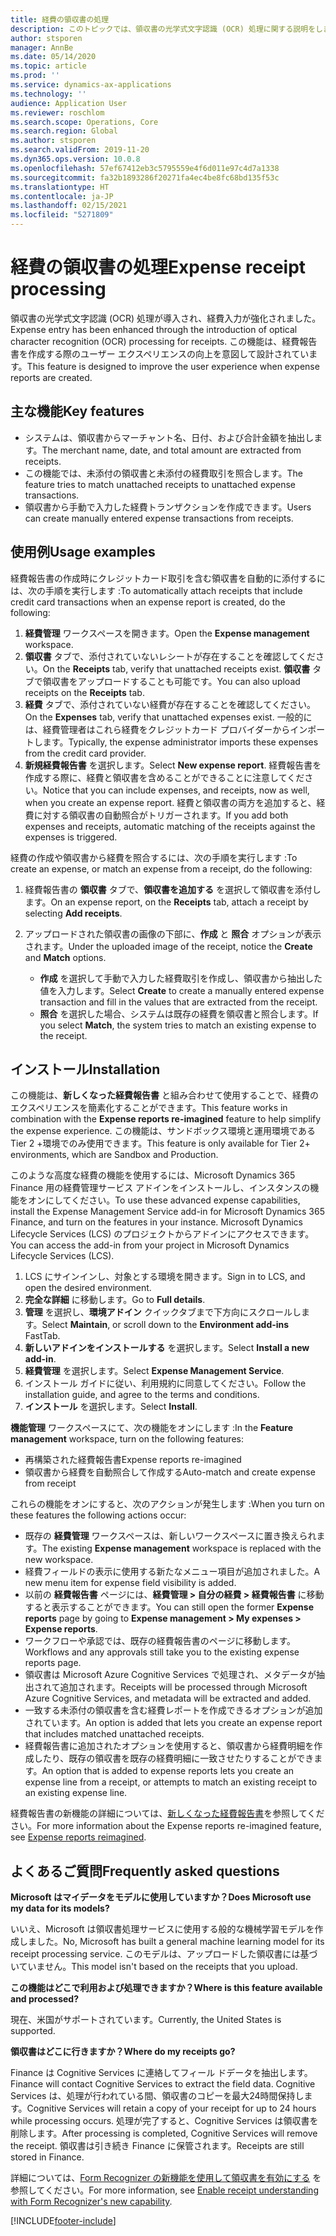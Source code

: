 ```yaml
---
title: 経費の領収書の処理
description: このトピックでは、領収書の光学式文字認識 (OCR) 処理に関する説明をします。 この機能は、Microsoft Dynamics 365 Finance で経費報告書を作成する際のユーザー エクスペリエンスの向上を意図して設計されています。
author: stsporen
manager: AnnBe
ms.date: 05/14/2020
ms.topic: article
ms.prod: ''
ms.service: dynamics-ax-applications
ms.technology: ''
audience: Application User
ms.reviewer: roschlom
ms.search.scope: Operations, Core
ms.search.region: Global
ms.author: stsporen
ms.search.validFrom: 2019-11-20
ms.dyn365.ops.version: 10.0.8
ms.openlocfilehash: 57ef67412eb3c5795559e4f6d011e97c4d7a1338
ms.sourcegitcommit: fa32b1893286f20271fa4ec4be8fc68bd135f53c
ms.translationtype: HT
ms.contentlocale: ja-JP
ms.lasthandoff: 02/15/2021
ms.locfileid: "5271809"
---
```

# <a name="expense-receipt-processing"></a><span data-ttu-id="98a0b-104">経費の領収書の処理</span><span class="sxs-lookup"><span data-stu-id="98a0b-104">Expense receipt processing</span></span>

<span data-ttu-id="98a0b-105">領収書の光学式文字認識 (OCR) 処理が導入され、経費入力が強化されました。</span><span class="sxs-lookup"><span data-stu-id="98a0b-105">Expense entry has been enhanced through the introduction of optical character recognition (OCR) processing for receipts.</span></span> <span data-ttu-id="98a0b-106">この機能は、経費報告書を作成する際のユーザー エクスペリエンスの向上を意図して設計されています。</span><span class="sxs-lookup"><span data-stu-id="98a0b-106">This feature is designed to improve the user experience when expense reports are created.</span></span>

## <a name="key-features"></a><span data-ttu-id="98a0b-107">主な機能</span><span class="sxs-lookup"><span data-stu-id="98a0b-107">Key features</span></span>

- <span data-ttu-id="98a0b-108">システムは、領収書からマーチャント名、日付、および合計金額を抽出します。</span><span class="sxs-lookup"><span data-stu-id="98a0b-108">The merchant name, date, and total amount are extracted from receipts.</span></span>
- <span data-ttu-id="98a0b-109">この機能では、未添付の領収書と未添付の経費取引を照合します。</span><span class="sxs-lookup"><span data-stu-id="98a0b-109">The feature tries to match unattached receipts to unattached expense transactions.</span></span>
- <span data-ttu-id="98a0b-110">領収書から手動で入力した経費トランザクションを作成できます。</span><span class="sxs-lookup"><span data-stu-id="98a0b-110">Users can create manually entered expense transactions from receipts.</span></span>

## <a name="usage-examples"></a><span data-ttu-id="98a0b-111">使用例</span><span class="sxs-lookup"><span data-stu-id="98a0b-111">Usage examples</span></span>

<span data-ttu-id="98a0b-112">経費報告書の作成時にクレジットカード取引を含む領収書を自動的に添付するには、次の手順を実行します :</span><span class="sxs-lookup"><span data-stu-id="98a0b-112">To automatically attach receipts that include credit card transactions when an expense report is created, do the following:</span></span>

  1. <span data-ttu-id="98a0b-113">**経費管理** ワークスペースを開きます。</span><span class="sxs-lookup"><span data-stu-id="98a0b-113">Open the **Expense management** workspace.</span></span>
  2. <span data-ttu-id="98a0b-114">**領収書** タブで、添付されていないレシートが存在することを確認してください。</span><span class="sxs-lookup"><span data-stu-id="98a0b-114">On the **Receipts** tab, verify that unattached receipts exist.</span></span> <span data-ttu-id="98a0b-115">**領収書** タブで領収書をアップロードすることも可能です。</span><span class="sxs-lookup"><span data-stu-id="98a0b-115">You can also upload receipts on the **Receipts** tab.</span></span>
  3. <span data-ttu-id="98a0b-116">**経費** タブで、添付されていない経費が存在することを確認してください。</span><span class="sxs-lookup"><span data-stu-id="98a0b-116">On the **Expenses** tab, verify that unattached expenses exist.</span></span> <span data-ttu-id="98a0b-117">一般的には、経費管理者はこれら経費をクレジットカード プロバイダーからインポートします。</span><span class="sxs-lookup"><span data-stu-id="98a0b-117">Typically, the expense administrator imports these expenses from the credit card provider.</span></span>
  4. <span data-ttu-id="98a0b-118">**新規経費報告書** を選択します。</span><span class="sxs-lookup"><span data-stu-id="98a0b-118">Select **New expense report**.</span></span> <span data-ttu-id="98a0b-119">経費報告書を作成する際に、経費と領収書を含めることができることに注意してください。</span><span class="sxs-lookup"><span data-stu-id="98a0b-119">Notice that you can include expenses, and receipts, now as well, when you create an expense report.</span></span> <span data-ttu-id="98a0b-120">経費と領収書の両方を追加すると、経費に対する領収書の自動照合がトリガーされます。</span><span class="sxs-lookup"><span data-stu-id="98a0b-120">If you add both expenses and receipts, automatic matching of the receipts against the expenses is triggered.</span></span>

<span data-ttu-id="98a0b-121">経費の作成や領収書から経費を照合するには、次の手順を実行します :</span><span class="sxs-lookup"><span data-stu-id="98a0b-121">To create an expense, or match an expense from a receipt, do the following:</span></span>

  1. <span data-ttu-id="98a0b-122">経費報告書の **領収書** タブで、**領収書を追加する** を選択して領収書を添付します。</span><span class="sxs-lookup"><span data-stu-id="98a0b-122">On an expense report, on the **Receipts** tab, attach a receipt by selecting **Add receipts**.</span></span>
  2. <span data-ttu-id="98a0b-123">アップロードされた領収書の画像の下部に、**作成** と **照合** オプションが表示されます。</span><span class="sxs-lookup"><span data-stu-id="98a0b-123">Under the uploaded image of the receipt, notice the **Create** and **Match** options.</span></span>

      - <span data-ttu-id="98a0b-124">**作成** を選択して手動で入力した経費取引を作成し、領収書から抽出した値を入力します。</span><span class="sxs-lookup"><span data-stu-id="98a0b-124">Select **Create** to create a manually entered expense transaction and fill in the values that are extracted from the receipt.</span></span>
      - <span data-ttu-id="98a0b-125">**照合** を選択した場合、システムは既存の経費を領収書と照合します。</span><span class="sxs-lookup"><span data-stu-id="98a0b-125">If you select **Match**, the system tries to match an existing expense to the receipt.</span></span>

## <a name="installation"></a><span data-ttu-id="98a0b-126">インストール</span><span class="sxs-lookup"><span data-stu-id="98a0b-126">Installation</span></span>

<span data-ttu-id="98a0b-127">この機能は、**新しくなった経費報告書** と組み合わせて使用することで、経費のエクスペリエンスを簡素化することができます。</span><span class="sxs-lookup"><span data-stu-id="98a0b-127">This feature works in combination with the **Expense reports re-imagined** feature to help simplify the expense experience.</span></span> <span data-ttu-id="98a0b-128">この機能は、サンドボックス環境と運用環境である Tier 2 +環境でのみ使用できます。</span><span class="sxs-lookup"><span data-stu-id="98a0b-128">This feature is only available for Tier 2+ environments, which are Sandbox and Production.</span></span>

<span data-ttu-id="98a0b-129">このような高度な経費の機能を使用するには、Microsoft Dynamics 365 Finance 用の経費管理サービス アドインをインストールし、インスタンスの機能をオンにしてください。</span><span class="sxs-lookup"><span data-stu-id="98a0b-129">To use these advanced expense capabilities, install the Expense Management Service add-in for Microsoft Dynamics 365 Finance, and turn on the features in your instance.</span></span> <span data-ttu-id="98a0b-130">Microsoft Dynamics Lifecycle Services (LCS) のプロジェクトからアドインにアクセスできます。</span><span class="sxs-lookup"><span data-stu-id="98a0b-130">You can access the add-in from your project in Microsoft Dynamics Lifecycle Services (LCS).</span></span>

1. <span data-ttu-id="98a0b-131">LCS にサインインし、対象とする環境を開きます。</span><span class="sxs-lookup"><span data-stu-id="98a0b-131">Sign in to LCS, and open the desired environment.</span></span>
2. <span data-ttu-id="98a0b-132">**完全な詳細** に移動します。</span><span class="sxs-lookup"><span data-stu-id="98a0b-132">Go to **Full details**.</span></span>
3. <span data-ttu-id="98a0b-133">**管理** を選択し、**環境アドイン** クイックタブまで下方向にスクロールします。</span><span class="sxs-lookup"><span data-stu-id="98a0b-133">Select **Maintain**, or scroll down to the **Environment add-ins** FastTab.</span></span>
4. <span data-ttu-id="98a0b-134">**新しいアドインをインストールする** を選択します。</span><span class="sxs-lookup"><span data-stu-id="98a0b-134">Select **Install a new add-in**.</span></span>
5. <span data-ttu-id="98a0b-135">**経費管理** を選択します。</span><span class="sxs-lookup"><span data-stu-id="98a0b-135">Select **Expense Management Service**.</span></span>
6. <span data-ttu-id="98a0b-136">インストール ガイドに従い、利用規約に同意してください。</span><span class="sxs-lookup"><span data-stu-id="98a0b-136">Follow the installation guide, and agree to the terms and conditions.</span></span>
7. <span data-ttu-id="98a0b-137">**インストール** を選択します。</span><span class="sxs-lookup"><span data-stu-id="98a0b-137">Select **Install**.</span></span>

<span data-ttu-id="98a0b-138">**機能管理** ワークスペースにて、次の機能をオンにします :</span><span class="sxs-lookup"><span data-stu-id="98a0b-138">In the **Feature management** workspace, turn on the following features:</span></span>

- <span data-ttu-id="98a0b-139">再構築された経費報告書</span><span class="sxs-lookup"><span data-stu-id="98a0b-139">Expense reports re-imagined</span></span>
- <span data-ttu-id="98a0b-140">領収書から経費を自動照合して作成する</span><span class="sxs-lookup"><span data-stu-id="98a0b-140">Auto-match and create expense from receipt</span></span>

<span data-ttu-id="98a0b-141">これらの機能をオンにすると、次のアクションが発生します :</span><span class="sxs-lookup"><span data-stu-id="98a0b-141">When you turn on these features the following actions occur:</span></span>

- <span data-ttu-id="98a0b-142">既存の **経費管理** ワークスペースは、新しいワークスペースに置き換えられます。</span><span class="sxs-lookup"><span data-stu-id="98a0b-142">The existing **Expense management** workspace is replaced with the new workspace.</span></span>
- <span data-ttu-id="98a0b-143">経費フィールドの表示に使用する新たなメニュー項目が追加されました。</span><span class="sxs-lookup"><span data-stu-id="98a0b-143">A new menu item for expense field visibility is added.</span></span>
- <span data-ttu-id="98a0b-144">以前の **経費報告書** ページには、**経費管理 > 自分の経費 > 経費報告書** に移動すると表示することができます。</span><span class="sxs-lookup"><span data-stu-id="98a0b-144">You can still open the former **Expense reports** page by going to **Expense management > My expenses > Expense reports**.</span></span>
- <span data-ttu-id="98a0b-145">ワークフローや承認では、既存の経費報告書のページに移動します。</span><span class="sxs-lookup"><span data-stu-id="98a0b-145">Workflows and any approvals still take you to the existing expense reports page.</span></span>
- <span data-ttu-id="98a0b-146">領収書は Microsoft Azure Cognitive Services で処理され、メタデータが抽出されて追加されます。</span><span class="sxs-lookup"><span data-stu-id="98a0b-146">Receipts will be processed through Microsoft Azure Cognitive Services, and metadata will be extracted and added.</span></span>
- <span data-ttu-id="98a0b-147">一致する未添付の領収書を含む経費レポートを作成できるオプションが追加されています。</span><span class="sxs-lookup"><span data-stu-id="98a0b-147">An option is added that lets you create an expense report that includes matched unattached receipts.</span></span>
- <span data-ttu-id="98a0b-148">経費報告書に追加されたオプションを使用すると、領収書から経費明細を作成したり、既存の領収書を既存の経費明細に一致させたりすることができます。</span><span class="sxs-lookup"><span data-stu-id="98a0b-148">An option that is added to expense reports lets you create an expense line from a receipt, or attempts to match an existing receipt to an existing expense line.</span></span>

<span data-ttu-id="98a0b-149">経費報告書の新機能の詳細については、[新しくなった経費報告書](ExpenseWorkspaceNew.md)を参照してください。</span><span class="sxs-lookup"><span data-stu-id="98a0b-149">For more information about the Expense reports re-imagined feature, see [Expense reports reimagined](ExpenseWorkspaceNew.md).</span></span>

## <a name="frequently-asked-questions"></a><span data-ttu-id="98a0b-150">よくあるご質問</span><span class="sxs-lookup"><span data-stu-id="98a0b-150">Frequently asked questions</span></span>

<span data-ttu-id="98a0b-151">**Microsoft はマイデータをモデルに使用していますか？**</span><span class="sxs-lookup"><span data-stu-id="98a0b-151">**Does Microsoft use my data for its models?**</span></span>

<span data-ttu-id="98a0b-152">いいえ、Microsoft は領収書処理サービスに使用する般的な機械学習モデルを作成しました。</span><span class="sxs-lookup"><span data-stu-id="98a0b-152">No, Microsoft has built a general machine learning model for its receipt processing service.</span></span> <span data-ttu-id="98a0b-153">このモデルは、アップロードした領収書には基づいていません。</span><span class="sxs-lookup"><span data-stu-id="98a0b-153">This model isn't based on the receipts that you upload.</span></span>

<span data-ttu-id="98a0b-154">**この機能はどこで利用および処理できますか？**</span><span class="sxs-lookup"><span data-stu-id="98a0b-154">**Where is this feature available and processed?**</span></span>

<span data-ttu-id="98a0b-155">現在、米国がサポートされています。</span><span class="sxs-lookup"><span data-stu-id="98a0b-155">Currently, the United States is supported.</span></span>

<span data-ttu-id="98a0b-156">**領収書はどこに行きますか？**</span><span class="sxs-lookup"><span data-stu-id="98a0b-156">**Where do my receipts go?**</span></span>

<span data-ttu-id="98a0b-157">Finance は Cognitive Services に連絡してフィール ドデータを抽出します。</span><span class="sxs-lookup"><span data-stu-id="98a0b-157">Finance will contact Cognitive Services to extract the field data.</span></span> <span data-ttu-id="98a0b-158">Cognitive Services は、処理が行われている間、領収書のコピーを最大24時間保持します。</span><span class="sxs-lookup"><span data-stu-id="98a0b-158">Cognitive Services will retain a copy of your receipt for up to 24 hours while processing occurs.</span></span> <span data-ttu-id="98a0b-159">処理が完了すると、Cognitive Services は領収書を削除します。</span><span class="sxs-lookup"><span data-stu-id="98a0b-159">After processing is completed, Cognitive Services will remove the receipt.</span></span> <span data-ttu-id="98a0b-160">領収書は引き続き Finance に保管されます。</span><span class="sxs-lookup"><span data-stu-id="98a0b-160">Receipts are still stored in Finance.</span></span>

<span data-ttu-id="98a0b-161">詳細については、[Form Recognizer の新機能を使用して領収書を有効にする](https://azure.microsoft.com/blog/enable-receipt-understanding-with-form-recognizer-s-new-capability/) を参照してください。</span><span class="sxs-lookup"><span data-stu-id="98a0b-161">For more information, see [Enable receipt understanding with Form Recognizer's new capability](https://azure.microsoft.com/blog/enable-receipt-understanding-with-form-recognizer-s-new-capability/).</span></span>


[!INCLUDE[footer-include](../includes/footer-banner.md)]